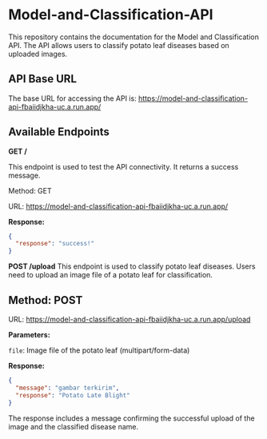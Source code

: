 # Model-and-Classification-API

This repository contains the documentation for the Model and Classification API. The API allows users to classify potato leaf diseases based on uploaded images.

## API Base URL
The base URL for accessing the API is: https://model-and-classification-api-fbaiidjkha-uc.a.run.app/

## Available Endpoints
**GET /**

This endpoint is used to test the API connectivity. It returns a success message.

Method: GET

URL: https://model-and-classification-api-fbaiidjkha-uc.a.run.app/

**Response:**

```json
{
  "response": "success!"
}
```

**POST /upload**
This endpoint is used to classify potato leaf diseases. Users need to upload an image file of a potato leaf for classification.

## Method: POST

URL: https://model-and-classification-api-fbaiidjkha-uc.a.run.app/upload

**Parameters:**

`file`: Image file of the potato leaf (multipart/form-data)

**Response:**

```json
{
  "message": "gambar terkirim",
  "response": "Potato Late Blight"
}
```
The response includes a message confirming the successful upload of the image and the classified disease name.
